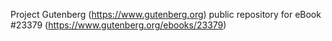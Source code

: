 Project Gutenberg (https://www.gutenberg.org) public repository for eBook #23379 (https://www.gutenberg.org/ebooks/23379)
